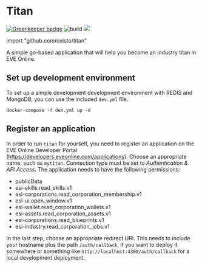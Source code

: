 # Titan

[![Greenkeeper badge](https://badges.greenkeeper.io/oxisto/titan.svg)](https://greenkeeper.io/) ![build](https://github.com/oxisto/titan/workflows/build/badge.svg) 
[![](https://godoc.org/github.com/oxisto/titan?status.svg)](https://pkg.go.dev/github.com/oxisto/titan)

import "github.com/oxisto/titan"

A simple go-based application that will help you become an industry titan in EVE Online.

## Set up development environment

To set up a simple development development environment with REDIS and MongoDB, you can use the included `dev.yml` file.

```
docker-compose -f dev.yml up -d
```

## Register an application

In order to run `titan` for yourself, you need to register an application on the EVE Online Developer Portal (https://developers.eveonline.com/applications). Choose an appropriate name, such as `mytitan`. Connection type must be set to *Authentication & API Access*. The application needs to have the following permissions:
* publicData 
* esi-skills.read_skills.v1 
* esi-corporations.read_corporation_membership.v1 
* esi-ui.open_window.v1 
* esi-wallet.read_corporation_wallets.v1 
* esi-assets.read_corporation_assets.v1 
* esi-corporations.read_blueprints.v1 
* esi-industry.read_corporation_jobs.v1

In the last step, choose an appropriate redirect URI. This needs to include your hostname plus the path `/auth/callback`, if you want to deploy it somewhere or something like `http://localhost:4300/auth/callback` for a local development deployment.
